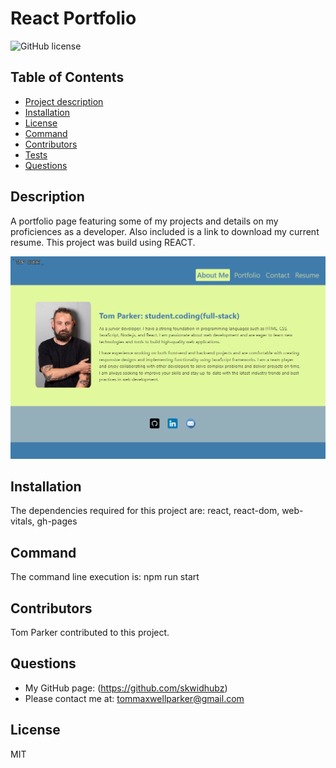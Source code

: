 
# React Portfolio
![GitHub license](https://img.shields.io/badge/license-MIT-blue)          
## Table of Contents                      
- [Project description](#description)
- [Installation](#installation)
- [License](#license)
- [Command](#command)
- [Contributors](#contributors)
- [Tests](#tests)
- [Questions](#questions)
## Description
A portfolio page featuring some of my projects and details on my proficiences as a developer. Also included is a link to download my current resume. This project was build using REACT.

![screenshot of profile page](/src/images/screenshot-demo.png "Portfolio Page Screenshot")

## Installation
The dependencies required for this project are: react, react-dom, web-vitals, gh-pages
## Command
The command line execution is: npm run start 
## Contributors
Tom Parker contributed to this project.
## Questions
- My GitHub page: (https://github.com/skwidhubz)
- Please contact me at: tommaxwellparker@gmail.com
## License
MIT
